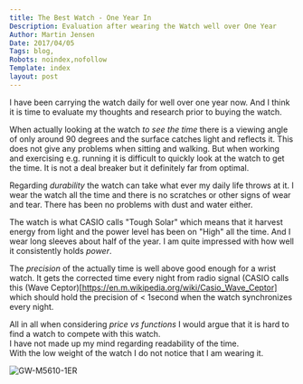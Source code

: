 ```yaml
---
title: The Best Watch - One Year In
Description: Evaluation after wearing the Watch well over One Year
Author: Martin Jensen
Date: 2017/04/05
Tags: blog,
Robots: noindex,nofollow
Template: index
layout: post
---
```


I have been carrying the watch daily for well over one year now. And I think it is time to evaluate my thoughts and research prior  to buying the watch.   

When actually looking at the watch _to see the time_ there is a viewing angle of only around 90 degrees and the surface catches light and reflects it. This does not give any problems when sitting and walking. But when working and exercising e.g. running it is difficult to quickly look at the watch to get the time. It is not a deal breaker but it definitely far from optimal.

Regarding _durability_ the watch can take what ever my daily life throws at it. I wear the watch all the time and there is no scratches or other signs of wear and tear. There has been no problems with dust and water either.

The watch is what CASIO calls "Tough Solar" which means that it harvest energy from light and the power level has been on "High" all the time. And I wear long sleeves about half of the year.  I am quite impressed with how well it consistently holds _power_.

The _precision_ of the actually time is well above good enough for a wrist watch. It gets the corrected time every night from radio signal (CASIO calls this (Wave Ceptor)[https://en.m.wikipedia.org/wiki/Casio_Wave_Ceptor] which should hold the precision of < 1second when the watch synchronizes every night.

All in all when considering _price vs functions_ I would argue that it is hard to find a watch to compete with this watch.  
I have not made up my mind regarding readability of the time.   
With the low weight of the watch I do not notice that I am wearing it.

![GW-M5610-1ER](https://lh3.googleusercontent.com/0yfZp99lO5aI3yfZhVE0F8hsnieWU2f0z4SVdDlIjGS6DG_lkHq99GhbQyZ-Kn-ECkVlHJKGtc3crAqUPvpLotFX_5qJE7KzvuCJCB3I7WfTz4mlRmto73XUtEoWFO6jWyLznTFhxexJ0cK_4omw8Q7Ojec61DL6HH3u1tE7KwLzH8MezelTykXaCp4ChvpokGyfBcRcRNWfxHCGDcaULFDjEEEaz5BfSnV718FIV-YoLkwntjFToHuM6qavd1-QQ95qboCqujlGl6qFPY25M7mUjkc7yF55jC-Rldf90Wr9AOAj7ecOil1xzZouuZUZQGwK0-gyaGONE9UQWIHS7RrXxh8ObdzGMVruDbco0-ss1jGSGaOII6priODICxhGFa29RSDEeqYvQoZBVFxRcRDScUhdgE4G4VKxdx4WemZKN1dSzjgqRmqaYv5QG4VAyC6UVEALskOQH5Lm5eUuhQOtAti7689ZH2pgdq8-7lUbNSvclnga7r9qQMAOoMXxtnD8Osevx6b6bJNB5MY-O6UKQ15iv94-9t9oeB-uRJxmjTQ3hgVXWAG2benOgs-LuMf65zangfA6rykgX-N7-_CcfWgqW0vNMPz3gVsIlh3ics68I9S8RdDVEpETD-bp5GlPZXK3ftHPJmglFktTI7bN6EeHzfZk=s600-no)
